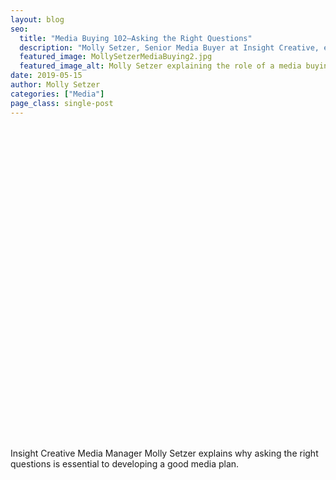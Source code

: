 ```yaml
---
layout: blog
seo:
  title: "Media Buying 102—Asking the Right Questions"
  description: "Molly Setzer, Senior Media Buyer at Insight Creative, explains the role of a media buyer, how they can support your company's marketing efforts and how they help you get the most out of your marketing budget."
  featured_image: MollySetzerMediaBuying2.jpg
  featured_image_alt: Molly Setzer explaining the role of a media buying
date: 2019-05-15
author: Molly Setzer
categories: ["Media"]
page_class: single-post
---
```


<span class="wistia_embed wistia_async_ovd4jg0xat popover=true popoverAnimateThumbnail=true" style="display:inline-block;height:500px;position:relative;width:100%">&nbsp;</span>

Insight Creative Media Manager Molly Setzer explains why asking the right questions is essential to developing a good media plan.
